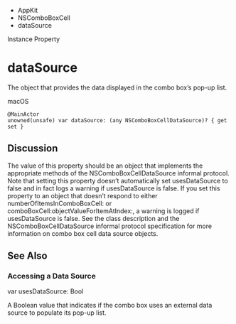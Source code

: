 

- AppKit
- NSComboBoxCell
-  dataSource 

Instance Property

# dataSource

The object that provides the data displayed in the combo box’s pop-up list.

macOS

``` source
@MainActor
unowned(unsafe) var dataSource: (any NSComboBoxCellDataSource)? { get set }
```

## Discussion

The value of this property should be an object that implements the appropriate methods of the NSComboBoxCellDataSource informal protocol. Note that setting this property doesn’t automatically set usesDataSource to false and in fact logs a warning if usesDataSource is false. If you set this property to an object that doesn’t respond to either numberOfItemsInComboBoxCell: or comboBoxCell:objectValueForItemAtIndex:, a warning is logged if usesDataSource is false. See the class description and the NSComboBoxCellDataSource informal protocol specification for more information on combo box cell data source objects.

## See Also

### Accessing a Data Source

var usesDataSource: Bool

A Boolean value that indicates if the combo box uses an external data source to populate its pop-up list.

